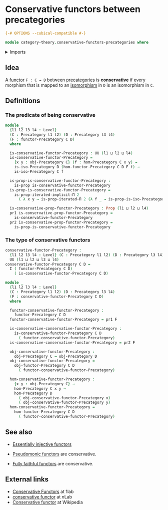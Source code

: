 # Conservative functors between precategories

```agda
{-# OPTIONS --cubical-compatible #-}

module category-theory.conservative-functors-precategories where
```

<details><summary>Imports</summary>

```agda
open import category-theory.functors-precategories
open import category-theory.isomorphisms-in-precategories
open import category-theory.precategories

open import foundation.dependent-pair-types
open import foundation.iterated-dependent-product-types
open import foundation.propositions
open import foundation.universe-levels
```

</details>

## Idea

A [functor](category-theory.functors-precategories.md) `F : C → D` between
[precategories](category-theory.precategories.md) is **conservative** if every
morphism that is mapped to an
[isomorphism](category-theory.isomorphisms-in-precategories.md) in `D` is an
isomorphism in `C`.

## Definitions

### The predicate of being conservative

```agda
module _
  {l1 l2 l3 l4 : Level}
  (C : Precategory l1 l2) (D : Precategory l3 l4)
  (F : functor-Precategory C D)
  where

  is-conservative-functor-Precategory : UU (l1 ⊔ l2 ⊔ l4)
  is-conservative-functor-Precategory =
    {x y : obj-Precategory C} (f : hom-Precategory C x y) →
    is-iso-Precategory D (hom-functor-Precategory C D F f) →
    is-iso-Precategory C f

  is-prop-is-conservative-functor-Precategory :
    is-prop is-conservative-functor-Precategory
  is-prop-is-conservative-functor-Precategory =
    is-prop-iterated-implicit-Π 2
      ( λ x y → is-prop-iterated-Π 2 (λ f _ → is-prop-is-iso-Precategory C f))

  is-conservative-prop-functor-Precategory : Prop (l1 ⊔ l2 ⊔ l4)
  pr1 is-conservative-prop-functor-Precategory =
    is-conservative-functor-Precategory
  pr2 is-conservative-prop-functor-Precategory =
    is-prop-is-conservative-functor-Precategory
```

### The type of conservative functors

```agda
conservative-functor-Precategory :
  {l1 l2 l3 l4 : Level} (C : Precategory l1 l2) (D : Precategory l3 l4) →
  UU (l1 ⊔ l2 ⊔ l3 ⊔ l4)
conservative-functor-Precategory C D =
  Σ ( functor-Precategory C D)
    ( is-conservative-functor-Precategory C D)

module _
  {l1 l2 l3 l4 : Level}
  (C : Precategory l1 l2) (D : Precategory l3 l4)
  (F : conservative-functor-Precategory C D)
  where

  functor-conservative-functor-Precategory :
    functor-Precategory C D
  functor-conservative-functor-Precategory = pr1 F

  is-conservative-conservative-functor-Precategory :
    is-conservative-functor-Precategory C D
      ( functor-conservative-functor-Precategory)
  is-conservative-conservative-functor-Precategory = pr2 F

  obj-conservative-functor-Precategory :
    obj-Precategory C → obj-Precategory D
  obj-conservative-functor-Precategory =
    obj-functor-Precategory C D
      ( functor-conservative-functor-Precategory)

  hom-conservative-functor-Precategory :
    {x y : obj-Precategory C} →
    hom-Precategory C x y →
    hom-Precategory D
      ( obj-conservative-functor-Precategory x)
      ( obj-conservative-functor-Precategory y)
  hom-conservative-functor-Precategory =
    hom-functor-Precategory C D
      ( functor-conservative-functor-Precategory)
```

## See also

- [Essentially injective functors](category-theory.essentially-injective-functors-precategories.md)

- [Pseudomonic functors](category-theory.pseudomonic-functors-precategories.md)
  are conservative.
- [Fully faithful functors](category-theory.fully-faithful-functors-precategories.md)
  are conservative.

## External links

- [Conservative Functors](https://1lab.dev/Cat.Functor.Conservative.html) at
  1lab
- [conservative functor](https://ncatlab.org/nlab/show/conservative+functor) at
  $n$Lab
- [Conservative functor](https://en.wikipedia.org/wiki/Conservative_functor) at
  Wikipedia
